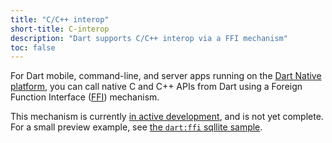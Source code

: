 ```yaml
---
title: "C/C++ interop"
short-title: C-interop
description: "Dart supports C/C++ interop via a FFI mechanism"
toc: false
---
```


For Dart mobile, command-line, and server apps running on the [Dart Native
platform](/platforms/), you can call native C and C++ APIs from Dart using a
Foreign Function Interface
([FFI](https://en.wikipedia.org/wiki/Foreign_function_interface)) mechanism.

This mechanism is currently [in active
development](https://github.com/dart-lang/sdk/issues/34452), and is not yet
complete. For a small preview example, see [the `dart:ffi` sqllite
sample](https://github.com/dart-lang/sdk/blob/master/samples/ffi/sqlite/README.md).
